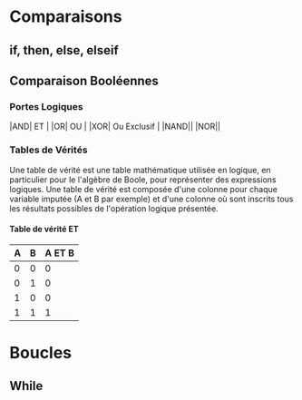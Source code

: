 <!-- TITLE: Python - Scripts -->
<!-- SUBTITLE: A quick summary of Scripts -->

# Comparaisons
## if, then, else, elseif
	

## Comparaison Booléennes
### Portes Logiques

|AND| ET |
|OR| OU |
|XOR| Ou Exclusif |
|NAND||
|NOR||

### Tables de Vérités
Une table de vérité est une table mathématique utilisée en logique, en particulier pour le l'algèbre de Boole, pour représenter des expressions logiques.
Une table de vérité est composée d'une colonne pour chaque variable imputée (A et B par exemple) et d'une colonne où sont inscrits tous les résultats possibles de l'opération logique présentée.

#### Table de vérité ET

| A | B | A ET B |
|---|---|--------|
| 0 | 0 | 0 |
| 0 | 1 | 0 |
| 1 | 0 | 0 |
| 1 | 1 | 1 |

# Boucles
## While


